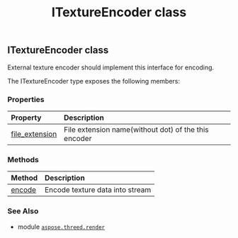 ﻿---
title: ITextureEncoder class
second_title: Aspose.3D for Python via .NET API References
description: 
type: docs
weight: 200
url: /aspose.threed.render/itextureencoder/
is_root: false
---

## ITextureEncoder class

External texture encoder should implement this interface for encoding.



The ITextureEncoder type exposes the following members:

### Properties
| Property | Description |
| :- | :- |
| [file_extension](/3d/python-net/aspose.threed.render/itextureencoder/file_extension) | File extension name(without dot) of the this encoder |


### Methods
| Method | Description |
| :- | :- |
| [encode](/3d/python-net/aspose.threed.render/itextureencoder/encode/#aspose.threed.render.TextureData-io.RawIOBase) | Encode texture data into stream |



### See Also
* module [`aspose.threed.render`](..)
